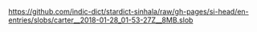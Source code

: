 https://github.com/indic-dict/stardict-sinhala/raw/gh-pages/si-head/en-entries/slobs/carter__2018-01-28_01-53-27Z__8MB.slob

